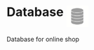 # Database  <img src="DataBaseLogo.jpg" align="middle" height="50" alt="Картинка пропала, как жаль">
Database for online shop
